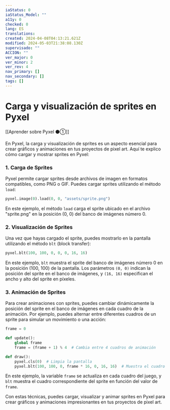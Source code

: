 ```yaml
---
iaStatus: 0
iaStatus_Model: ""
a11y: 0
checked: 0
lang: ES
translations: 
created: 2024-04-08T04:13:21.621Z
modified: 2024-05-03T21:38:08.130Z
supervisado: ""
ACCION: ""
ver_major: 0
ver_minor: 2
ver_rev: 4
nav_primary: []
nav_secondary: []
tags: []
---
```

# Carga y visualización de sprites en Pyxel

[[Aprender sobre Pyxel  ⚫①]]

En Pyxel, la carga y visualización de sprites es un aspecto esencial para crear gráficos y animaciones en tus proyectos de pixel art. Aquí te explico cómo cargar y mostrar sprites en Pyxel:

### 1. Carga de Sprites

Pyxel permite cargar sprites desde archivos de imagen en formatos compatibles, como PNG o GIF. Puedes cargar sprites utilizando el método `load`:

```python
pyxel.image(0).load(0, 0, "assets/sprite.png")
```

En este ejemplo, el método `load` carga el sprite ubicado en el archivo "sprite.png" en la posición (0, 0) del banco de imágenes número 0.

### 2. Visualización de Sprites

Una vez que hayas cargado el sprite, puedes mostrarlo en la pantalla utilizando el método `blt` (block transfer):

```python
pyxel.blt(100, 100, 0, 0, 0, 16, 16)
```

En este ejemplo, `blt` muestra el sprite del banco de imágenes número 0 en la posición (100, 100) de la pantalla. Los parámetros `(0, 0)` indican la posición del sprite en el banco de imágenes, y `(16, 16)` especifican el ancho y alto del sprite en píxeles.

### 3. Animación de Sprites

Para crear animaciones con sprites, puedes cambiar dinámicamente la posición del sprite en el banco de imágenes en cada cuadro de la animación. Por ejemplo, puedes alternar entre diferentes cuadros de un sprite para simular un movimiento o una acción:

```python
frame = 0

def update():
    global frame
    frame = (frame + 1) % 4  # Cambia entre 4 cuadros de animación

def draw():
    pyxel.cls(0)  # Limpia la pantalla
    pyxel.blt(100, 100, 0, frame * 16, 0, 16, 16)  # Muestra el cuadro de animación actual
```

En este ejemplo, la variable `frame` se actualiza en cada cuadro del juego, y `blt` muestra el cuadro correspondiente del sprite en función del valor de `frame`.

Con estas técnicas, puedes cargar, visualizar y animar sprites en Pyxel para crear gráficos y animaciones impresionantes en tus proyectos de pixel art.